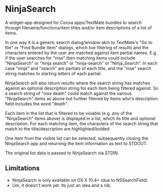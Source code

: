 # NinjaSearch

A widget-app designed for Cocoa apps/TextMate bundles to search through 
filename/functions/item titles and/or item descriptions of a list of items.

In one way it is a generic search dialog/window akin to TextMate's "Go to file" or 
"Find Bundle Item" dialogs, which live filtering of results and the characters 
entered by the user are matched against item partial names. E.g. if the user searches
for "nise" then matching items could include "NinjaSearch" or "ninja search" or 
"ninja-search" or "Ninja_Search". In each case "ninja" and "search" are partials
of each title, and the "nise" search string matches to starting letters of each partial.

NinjaSearch will also return results where the search string has matches against
an optional description string for each item being filtered against. So a search
string of "nise death" could match against the various "NinjaSearch" items as above
but further filtered by items who's description field includes the word "death".

Each item in the list that is filtered to be visiable (e.g. any of the 
"NinjaSearch" items above) is displayed in a list, which its title and optional
description. For each matching item, the characters of the search string that match
to the title/description are highlighted/bolded.

One item from the visible list can be selected, subsequently closing the NinjaSearch
app and returning the item information as text to STDOUT.

The original list data is passed to NinjaSearch via STDIN.

## Limitations

* NinjaSearch is only available on OS X 10.4+ (due to NSSearchField)
* Um, it doesn't work yet. Its just an idea and a nib.

